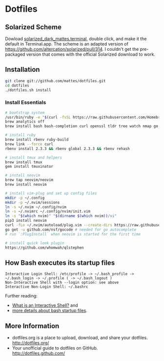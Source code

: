 Dotfiles
========

Solarized Scheme
----------------

Dowload [solarized_dark_mattes.terminal](/solarized_dark_mattes.terminal), double click, and make it the default in Terminal.app.
The scheme is an adapted version of https://github.com/altercation/solarized/pull/314.
I couldn't get the pre-packaged version that comes with the official Solarized download to work.


Installation
------------

```bash
git clone git://github.com/mattes/dotfiles.git
cd dotfiles
./dotfiles.sh install
```

### Install Essentials

```bash
# bootstrap system
/usr/bin/ruby -e "$(curl -fsSL https://raw.githubusercontent.com/Homebrew/install/master/install)"
brew analytics off
brew install bash bash-completion curl openssl tldr tree watch nmap go the_silver_searcher python3

# install ruby
brew install rbenv ruby-build
brew link --force curl
rbenv install 2.3.3 && rbenv global 2.3.3 && rbenv rehash

# install tmux and helpers
brew install tmux
gem install tmuxinator

# install neovim
brew tap neovim/neovim
brew install neovim

# install vim-plug and set up config files
mkdir -p ~/.config
mkdir -p ~/.nvim/sessions
ln -s ~/.nvim ~/.config/nvim
ln -s ~/.nvimrc ~/.config/nvim/init.vim
ln -s "$(which nvim)" "$(dirname $(which nvim))/vi"
pip3 install neovim
curl -fLo ~/.nvim/autoload/plug.vim --create-dirs https://raw.githubusercontent.com/junegunn/vim-plug/master/plug.vim
go get -u github.com/nsf/gocode # needed for go autocomplete
# run `:PlugInstall` when neovim is started for the first time

# install quick look plugin
https://github.com/whomwah/qlstephen
```


How Bash executes its startup files
-----------------------------------

```
Interactive Login Shell: /etc/profile -> ~/.bash_profile -> ~/.bash_login -> ~/.profile ( -> ~/.bash_logout )
Non-Interactive Shell with --login option: see above
Interactive Non-Login Shell: ~/.bashrc
```

Further reading: 

  * [What is an Interactive Shell?](http://www.gnu.org/software/bash/manual/bashref.html#What-is-an-Interactive-Shell_003f) and
  * [more details about bash startup files](http://www.gnu.org/software/bash/manual/bashref.html#Bash-Startup-Files).


More Information
----------------

 * dotfiles.org is a place to upload, download, and share your dotfiles.  
   http://dotfiles.org/
 * Your unofficial guide to dotfiles on GitHub.  
   http://dotfiles.github.com/
